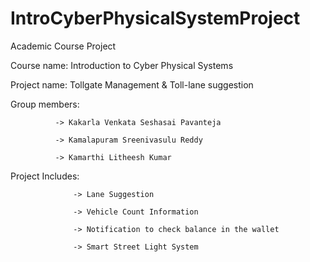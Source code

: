 # IntroCyberPhysicalSystemProject

Academic Course Project

Course name: Introduction to Cyber Physical Systems

Project name: Tollgate Management & Toll-lane suggestion

Group members:
              
              -> Kakarla Venkata Seshasai Pavanteja
              
              -> Kamalapuram Sreenivasulu Reddy
              
              -> Kamarthi Litheesh Kumar
              
Project Includes: 
                  
                  -> Lane Suggestion
                  
                  -> Vehicle Count Information
                  
                  -> Notification to check balance in the wallet
                  
                  -> Smart Street Light System
